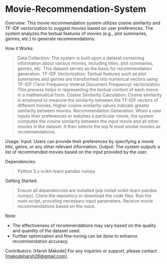 # Movie-Recommendation-System
Overview:
This movie recommendation system utilizes cosine similarity and TF-IDF vectorization to suggest movies based on user preferences. The system analyzes the textual features of movies (e.g., plot summaries, genres, etc.) to generate recommendations.

How it Works:
> Data Collection: The system is built upon a dataset containing information about various movies, including titles, plot summaries, genres, etc. This dataset serves as the basis for recommendation generation.
> TF-IDF Vectorization: Textual features such as plot summaries and genres are transformed into numerical vectors using TF-IDF (Term Frequency-Inverse Document Frequency) vectorization. This process helps in representing the textual content of each movie in a mathematical form.
> Cosine Similarity Calculation: Cosine similarity is employed to measure the similarity between the TF-IDF vectors of different movies. Higher cosine similarity values indicate greater similarity between movies.
> Recommendation Generation: When a user inputs their preferences or watches a particular movie, the system computes the cosine similarity between the input movie and all other movies in the dataset. It then selects the top N most similar movies as recommendations.

Usage:
Input: Users can provide their preferences by specifying a movie title, genre, or any other relevant information.
Output: The system outputs a list of recommended movies based on the input provided by the user.

Dependencies:
> Python 3.x
> scikit-learn
> pandas
> numpy

Getting Started:
> Ensure all dependencies are installed (pip install scikit-learn pandas numpy).
> Clone the repository or download the code files.
> Run the main script, providing necessary input parameters.
> Receive movie recommendations based on the input.

Note:
* The effectiveness of recommendations may vary based on the quality and quantity of the dataset used.
* Further optimization and fine-tuning can be done to enhance recommendation accuracy.

Contributors:
[Harsh Makode]
For any inquiries or support, please contact [makodeharsh28@gmail.com].
